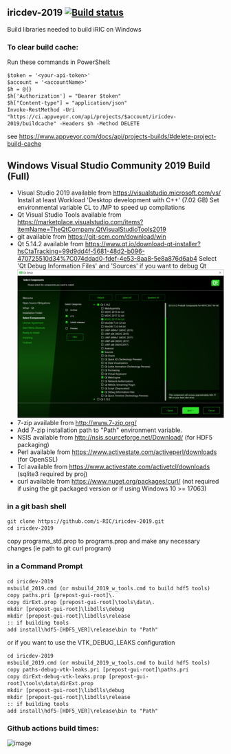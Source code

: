 ## iricdev-2019 [![Build status](https://ci.appveyor.com/api/projects/status/duj05l5t7uqfrypw/branch/2019?svg=true)](https://ci.appveyor.com/project/i-RIC/iricdev-2019/branch/2019)

Build libraries needed to build iRIC on Windows

### To clear build cache:
Run these commands in PowerShell: 
```
$token = '<your-api-token>'
$account = '<accountName>'
$h = @{}
$h['Authorization'] = "Bearer $token"
$h["Content-type"] = "application/json"
Invoke-RestMethod -Uri "https://ci.appveyor.com/api/projects/$account/iricdev-2019/buildcache" -Headers $h -Method DELETE
```
see https://www.appveyor.com/docs/api/projects-builds/#delete-project-build-cache

## Windows Visual Studio Community 2019 Build (Full)
* Visual Studio 2019 available from https://visualstudio.microsoft.com/vs/
  Install at least Workload 'Desktop development with C++' (7.02 GB)
  Set environmental variable CL to /MP to speed up compilations
* Qt Visual Studio Tools available from https://marketplace.visualstudio.com/items?itemName=TheQtCompany.QtVisualStudioTools2019
* git available from https://git-scm.com/download/win
* Qt 5.14.2 available from https://www.qt.io/download-qt-installer?hsCtaTracking=99d9dd4f-5681-48d2-b096-470725510d34%7C074ddad0-fdef-4e53-8aa8-5e8a876d6ab4
  Select 'Qt Debug Information Files' and 'Sources' if you want to debug Qt  
  ![Qt 5.14.2 options](images/QtSetup.png)
* 7-zip available from http://www.7-zip.org/
* Add 7-zip installation path to "Path" environment variable.
* NSIS available from http://nsis.sourceforge.net/Download/ (for HDF5 packaging)
* Perl available from https://www.activestate.com/activeperl/downloads (for OpenSSL)
* Tcl available from https://www.activestate.com/activetcl/downloads (sqlite3 required by proj)
* curl available from https://www.nuget.org/packages/curl/ (not required if using the git packaged version or if using Windows 10 >= 17063)

### in a git bash shell
```
git clone https://github.com/i-RIC/iricdev-2019.git
cd iricdev-2019
```
copy programs_std.prop to programs.prop and make any necessary changes (ie path to git curl program)

### in a Command Prompt
```
cd iricdev-2019
msbuild_2019.cmd (or msbuild_2019_w_tools.cmd to build hdf5 tools)
copy paths.pri [prepost-gui-root]\.
copy dirExt.prop [prepost-gui-root]\tools\data\.
mkdir [prepost-gui-root]\libdlls\debug
mkdir [prepost-gui-root]\libdlls\release
:: if building tools
add install\hdf5-[HDF5_VER]\release\bin to "Path"
```

or if you want to use the VTK_DEBUG_LEAKS configuration

```
cd iricdev-2019
msbuild_2019.cmd (or msbuild_2019_w_tools.cmd to build hdf5 tools)
copy paths-debug-vtk-leaks.pri [prepost-gui-root]\paths.pri
copy dirExt-debug-vtk-leaks.prop [prepost-gui-root]\tools\data\dirExt.prop
mkdir [prepost-gui-root]\libdlls\debug
mkdir [prepost-gui-root]\libdlls\release
:: if building tools
add install\hdf5-[HDF5_VER]\release\bin to "Path"
```

### Github actions build times:
![image](https://user-images.githubusercontent.com/7538707/152712060-e23fdcc3-0f20-4ec5-8f4c-79863cf8b7e0.png)
